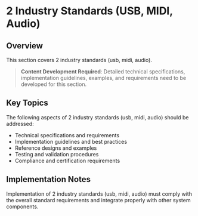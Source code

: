 # 2 Industry Standards (USB, MIDI, Audio)

## Overview

This section covers 2 industry standards (usb, midi, audio).

> **Content Development Required**: Detailed technical specifications, implementation guidelines, examples, and requirements need to be developed for this section.

## Key Topics

The following aspects of 2 industry standards (usb, midi, audio) should be addressed:

- Technical specifications and requirements
- Implementation guidelines and best practices
- Reference designs and examples
- Testing and validation procedures
- Compliance and certification requirements

## Implementation Notes

Implementation of 2 industry standards (usb, midi, audio) must comply with the overall standard requirements and integrate properly with other system components.

